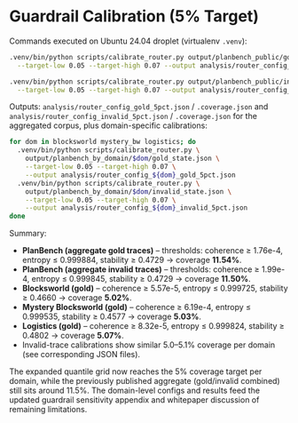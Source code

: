 # Guardrail Calibration (5% Target)

Commands executed on Ubuntu 24.04 droplet (virtualenv `.venv`):

```bash
.venv/bin/python scripts/calibrate_router.py output/planbench_public/gold_state.json \
  --target-low 0.05 --target-high 0.07 --output analysis/router_config_gold_5pct.json

.venv/bin/python scripts/calibrate_router.py output/planbench_public/invalid_state.json \
  --target-low 0.05 --target-high 0.07 --output analysis/router_config_invalid_5pct.json
```

Outputs: `analysis/router_config_gold_5pct.json` / `.coverage.json` and `analysis/router_config_invalid_5pct.json` / `.coverage.json` for the aggregated corpus, plus domain-specific calibrations:

```bash
for dom in blocksworld mystery_bw logistics; do
  .venv/bin/python scripts/calibrate_router.py \
    output/planbench_by_domain/$dom/gold_state.json \
    --target-low 0.05 --target-high 0.07 \
    --output analysis/router_config_${dom}_gold_5pct.json
  .venv/bin/python scripts/calibrate_router.py \
    output/planbench_by_domain/$dom/invalid_state.json \
    --target-low 0.05 --target-high 0.07 \
    --output analysis/router_config_${dom}_invalid_5pct.json
done
```

Summary:

- **PlanBench (aggregate gold traces)** – thresholds: coherence ≥ 1.76e-4, entropy ≤ 0.999884, stability ≥ 0.4729 → coverage **11.54%**.
- **PlanBench (aggregate invalid traces)** – thresholds: coherence ≥ 1.99e-4, entropy ≤ 0.999845, stability ≥ 0.4729 → coverage **11.50%**.
- **Blocksworld (gold)** – coherence ≥ 5.57e-5, entropy ≤ 0.999725, stability ≥ 0.4660 → coverage **5.02%**.
- **Mystery Blocksworld (gold)** – coherence ≥ 6.19e-4, entropy ≤ 0.999535, stability ≥ 0.4577 → coverage **5.03%**.
- **Logistics (gold)** – coherence ≥ 8.32e-5, entropy ≤ 0.999824, stability ≥ 0.4802 → coverage **5.07%**.
- Invalid-trace calibrations show similar 5.0–5.1% coverage per domain (see corresponding JSON files).

The expanded quantile grid now reaches the 5% coverage target per domain, while the previously published
aggregate (gold/invalid combined) still sits around 11.5%. The domain-level configs and results feed the
updated guardrail sensitivity appendix and whitepaper discussion of remaining limitations.
